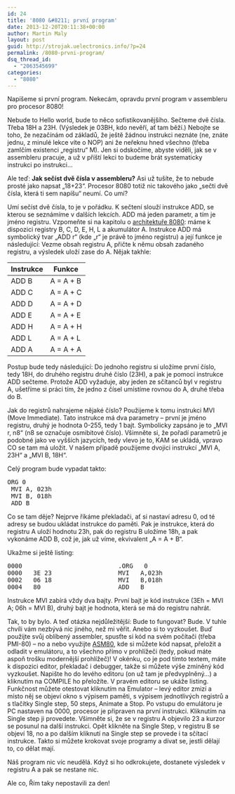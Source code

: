 ```yaml
---
id: 24
title: '8080 &#8211; první program'
date: 2013-12-20T20:11:38+00:00
author: Martin Maly
layout: post
guid: http://strojak.uelectronics.info/?p=24
permalink: /8080-prvni-program/
dsq_thread_id:
  - "2063545699"
categories:
  - "8080"
---
```

Napíšeme si první program. Nekecám, opravdu první program v assembleru pro procesor 8080!

<!--more-->

Nebude to Hello world, bude to něco sofistikovanějšího. Sečteme dvě čísla. Třeba 18H a 23H. (Výsledek je 03BH, kdo nevěří, ať tam běží.) Nebojte se toho, že nezačínám od základů, že ještě žádnou instrukci neznáte (ne, znáte jednu, z minulé lekce víte o NOP) ani že neřeknu hned všechno (třeba zamlčím existenci &#8222;registru&#8220; M). Jen si odskočíme, abyste viděli, jak se v assembleru pracuje, a už v příští lekci to budeme brát systematicky instrukci po instrukci&#8230;

Ale teď: **Jak sečíst dvě čísla v assembleru?** Asi už tušíte, že to nebude prosté jako napsat &#8222;18+23&#8220;. Procesor 8080 totiž nic takového jako &#8222;sečti dvě čísla, která ti sem napíšu&#8220; neumí. Co umí?

Umí sečíst dvě čísla, to je v pořádku. K sečtení slouží instrukce ADD, se kterou se seznámíme v dalších lekcích. ADD má jeden parametr, a tím je jméno registru. Vzpomeňte si na kapitolu o [architektuře 8080](https://strojak.cz/8080-architektura/ "8080: Architektura"): máme k dispozici registry B, C, D, E, H, L a akumulátor A. Instrukce ADD má symbolický tvar &#8222;ADD r&#8220; (kde &#8222;r&#8220; je právě to jméno registru) a její funkce je následující: Vezme obsah registru A, přičte k němu obsah zadaného registru, a výsledek uloží zase do A. Nějak takhle:

| Instrukce | Funkce    |
| --------- | --------- |
| ADD B     | A = A + B |
| ADD C     | A = A + C |
| ADD D     | A = A + D |
| ADD E     | A = A + E |
| ADD H     | A = A + H |
| ADD L     | A = A + L |
| ADD A     | A = A + A |

Postup bude tedy následující: Do jednoho registru si uložíme první číslo, tedy 18H, do druhého registru druhé číslo (23H), a pak je pomocí instrukce ADD sečteme. Protože ADD vyžaduje, aby jeden ze sčítanců byl v registru A, ušetříme si práci tím, že jedno z čísel umístíme rovnou do A, druhé třeba do B.

Jak do registrů nahrajeme nějaké číslo? Použijeme k tomu instrukci MVI (Move Immediate). Tato instrukce má dva parametry &#8211; první je jméno registru, druhý je hodnota 0-255, tedy 1 bajt. Symbolicky zapsáno je to &#8222;MVI r, n8&#8220; (n8 se označuje osmibitové číslo). Všimněte si, že pořadí parametrů je podobné jako ve vyšších jazycích, tedy vlevo je to, KAM se ukládá, vpravo CO se tam má uložit. V našem případě použijeme dvojici instrukcí &#8222;MVI A, 23H&#8220; a &#8222;MVI B, 18H&#8220;.

Celý program bude vypadat takto:

<pre class="lang:default decode:true">ORG 0
 MVI A, 023h
 MVI B, 018h
 ADD B</pre>

Co se tam děje? Nejprve říkáme překladači, ať si nastaví adresu 0, od té adresy se budou ukládat instrukce do paměti. Pak je instrukce, která do registru A uloží hodnotu 23h, pak do registru B uložíme 18h, a pak vykonáme ADD B, což je, jak už víme, ekvivalent &#8222;A = A + B&#8220;.

Ukažme si ještě listing:

<pre class="lang:default decode:true">0000                          .ORG   0   
0000   3E 23                  MVI   A,023h   
0002   06 18                  MVI   B,018h   
0004   80                     ADD   B</pre>

Instrukce MVI zabírá vždy dva bajty. První bajt je kód instrukce (3Eh = MVI A; 06h = MVI B), druhý bajt je hodnota, která se má do registru nahrát.

Tak, to by bylo. A teď otázka nejdůležitější: Bude to fungovat? Bude. V tuhle chvíli vám nezbývá nic jiného, než mi věřit. Anebo si to vyzkoušet. Buď použijte svůj oblíbený assembler, spusťte si kód na svém počítači (třeba PMI-80) &#8211; no a nebo využijte [ASM80](http://www.asm80.com), kde si můžete kód napsat, přeložit a odladit v emulátoru, a to všechno přímo v prohlížeči (tedy, pokud máte aspoň trošku modernější prohlížeč)! V okénku, co je pod tímto textem, máte k dispozici editor, překladač i debugger, takže si můžete výše zmíněný kód vyzkoušet. Napište ho do levého editoru (on už tam je předvyplněný&#8230;) a kliknutím na COMPILE ho přeložíte. V pravém editoru se ukáže listing. Funkčnost můžete otestovat kliknutím na Emulator &#8211; levý editor zmizí a místo něj se objeví okno s výpisem paměti, s výpisem jednotlivých registrů a s tlačítky Single step, 50 steps, Animate a Stop. Po vstupu do emulátoru je PC nastaven na 0000, procesor je připraven na první instrukci. Kliknutím na Single step ji provedete. Všimněte si, že se v registru A objevilo 23 a kurzor se posunul na další instrukci. Opět klikněte na Single Step, v registru B se objeví 18, no a po dalším kliknutí na Single step se provede i ta sčítací instrukce. Takto si můžete krokovat svoje programy a dívat se, jestli dělají to, co dělat mají.

Náš program nic víc neudělá. Když si ho odkrokujete, dostanete výsledek v registru A a pak se nestane nic.

Ale co, Řím taky nepostavili za den!